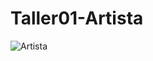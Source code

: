 # Taller01-Artista

![Artista](https://github.com/brauliorivas/Taller01-Ramas/assets/137233273/fab14c5f-95f3-42f7-9686-5e895e40f183)
